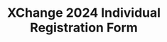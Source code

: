 ---
title: XChange 2024 Individual Registration Form
redirect_to: https://docs.google.com/forms/d/1eQIC6lUEU8dcygbOi_R3VWdvgZE9FD0ETLBi8Ha54gs/edit?ts=659f640d
redirect_from: 
  - /XC24IndividualRegForm
  - /xc24individualregform
---